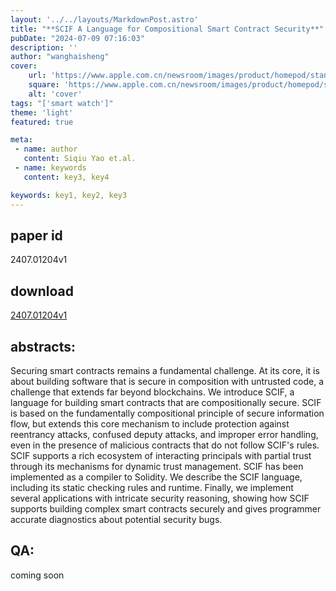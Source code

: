 ```yaml
---
layout: '../../layouts/MarkdownPost.astro'
title: "**SCIF A Language for Compositional Smart Contract Security**"
pubDate: "2024-07-09 07:16:03"
description: ''
author: "wanghaisheng"
cover:
    url: 'https://www.apple.com.cn/newsroom/images/product/homepod/standard/Apple-HomePod-hero-230118_big.jpg.large_2x.jpg'
    square: 'https://www.apple.com.cn/newsroom/images/product/homepod/standard/Apple-HomePod-hero-230118_big.jpg.large_2x.jpg'
    alt: 'cover'
tags: "['smart watch']" 
theme: 'light'
featured: true

meta:
 - name: author
   content: Siqiu Yao et.al.
 - name: keywords
   content: key3, key4

keywords: key1, key2, key3
---
```


## paper id
2407.01204v1
## download
[2407.01204v1](http://arxiv.org/abs/2407.01204v1)
## abstracts:
Securing smart contracts remains a fundamental challenge. At its core, it is about building software that is secure in composition with untrusted code, a challenge that extends far beyond blockchains. We introduce SCIF, a language for building smart contracts that are compositionally secure. SCIF is based on the fundamentally compositional principle of secure information flow, but extends this core mechanism to include protection against reentrancy attacks, confused deputy attacks, and improper error handling, even in the presence of malicious contracts that do not follow SCIF's rules. SCIF supports a rich ecosystem of interacting principals with partial trust through its mechanisms for dynamic trust management. SCIF has been implemented as a compiler to Solidity. We describe the SCIF language, including its static checking rules and runtime. Finally, we implement several applications with intricate security reasoning, showing how SCIF supports building complex smart contracts securely and gives programmer accurate diagnostics about potential security bugs.
## QA:
coming soon
